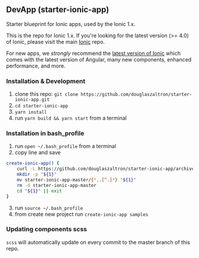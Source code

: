 ## DevApp (starter-ionic-app)

Starter blueprint for Ionic apps, used by the Ionic 1.x.

This is the repo for Ionic 1.x. If you're looking for the latest version (>= 4.0) of Ionic, please visit the main [Ionic](https://github.com/ionic-team/ionic) repo.

For new apps, we _strongly_ recommend the [latest version of Ionic](https://github.com/ionic-team/ionic) which comes with the latest version of Angular, many new components, enhanced performance, and more.

### Installation & Development

1. clone this repo: `git clone https://github.com/douglaszaltron/starter-ionic-app.git`
2. `cd starter-ionic-app`
3. `yarn install`
4. run `yarn build && yarn start` from a terminal

### Installation in bash_profile

1. run `open ~/.bash_profile` from a terminal
2. copy line and save

``` bash
create-ionic-app() {
    curl -L https://github.com/douglaszaltron/starter-ionic-app/archive/master.tar.gz | tar -xz
    mkdir -p "${1}"
    mv starter-ionic-app-master/{*,.[^.]*} "${1}"
    rm -d starter-ionic-app-master
    cd "${1}" || exit
}
```
3. run `source ~/.bash_profile`
4. from create new project run `create-ionic-app samples`

### Updating components scss

`scss` will automatically update on every commit to the master branch of this repo.
